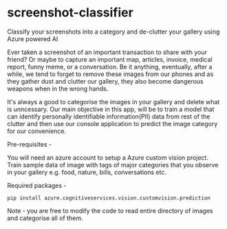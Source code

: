 # screenshot-classifier
Classify your screenshots into a category and de-clutter your gallery using Azure powered AI

Ever taken a screenshot of an important transaction to share with your friend? Or maybe to capture an important map, articles, invoice, medical report, funny meme, or a conversation. Be it anything, eventually, after a while, we tend to forget to remove these images from our phones and as they gather dust and clutter our gallery, they also become dangerous weapons when in the wrong hands.

It's always a good to categorise the images in your gallery and delete what is unncessary. Our main objective in this app, will be to train a model that can identify personally identifiable information(PII) data from rest of the clutter and then use our console application to predict the image category for our convenience.

Pre-requisites -

You will need an azure account to setup a Azure custom vision project.
Train sample data of image with tags of major categories that you observe in your gallery e.g. food, nature, bills, conversations etc.

Required packages -

`pip install azure.cognitiveservices.vision.customvision.prediction`




Note - you are free to modify the code to read entire directory of images and categorise all of them.
